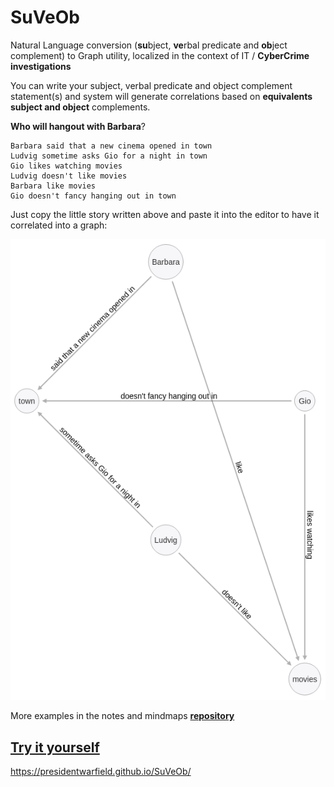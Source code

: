 # SuVeOb
Natural Language conversion (**su**bject, **ve**rbal predicate and **ob**ject complement) to Graph utility, localized in the context of IT / **CyberCrime investigations**

You can write your subject, verbal predicate and object complement statement(s) and system will generate correlations based on **equivalents subject and object** complements. 

**Who will hangout with Barbara**?

```
Barbara said that a new cinema opened in town 
Ludvig sometime asks Gio for a night in town
Gio likes watching movies
Ludvig doesn't like movies
Barbara like movies
Gio doesn't fancy hanging out in town
```
Just copy the little story written above and paste it into the editor to have it correlated into a graph:

![](/img/who_will_hang-out_with_barbara.png)

More examples in the notes and mindmaps **[repository](https://github.com/PresidentWarfield/SuVeOb_Investigations)**

**[Try it yourself](https://presidentwarfield.github.io/SuVeOb/SuVeOb.html)**
---
https://presidentwarfield.github.io/SuVeOb/
